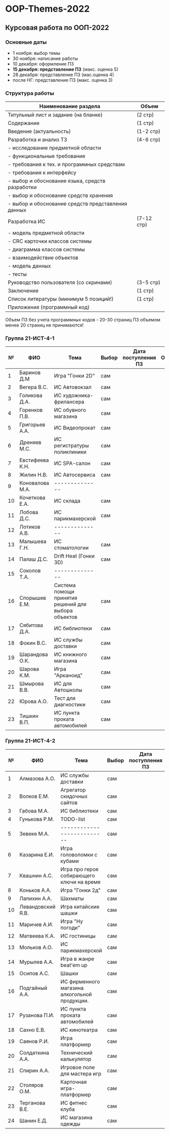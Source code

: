 # OOP-Themes-2022

## Курсовая работа по ООП-2022

### Основные даты

- 1 ноября: выбор темы
- 30 ноября: написание работы
- 10 декабря: оформление ПЗ
- **15 декабря: представление ПЗ** (макс. оценка 5)
- 28 декабря: представление ПЗ (мас.оценка 4)
- после НГ: представление ПЗ (макс. оценка 3)

### Структура работы

| Наименование раздела                               | Объем      |
| -------------------------------------------------- | ---------- |
| Титульный лист и задание (на бланке)               | (2 стр)    |
| Содержание                                         | (1 стр)    |
| Введение (актуальность)                            | (1-2 стр)  |
| Разработка и анализ ТЗ                             | (4-6 стр)  |
| - исследование предметной области                  |            |
| - функциональные требования                        |            |
| - требования к тех. и программных средствам        |            |
| - требования к интерфейсу                          |            |
| - выбор и обоснование языка, средств разработки    |            |
| - выбор и обоснование средств хранения             |            |
| - выбор и обоснование средств представления данных |            |
| Разработка ИС                                      | (7-12 стр) |
| - модель предметной области                        |            |
| - CRC карточки классов системы                     |            |
| - диаграмма классов системы                        |            |
| - взаимодействие объектов                          |            |
| - модель данных                                    |            |
| - тесты                                            |            |
| Руководство пользователя (со скринами)             | (3-5 стр)  |
| Заключение                                         | (1 стр)    |
| Список литературы (минимум 5 позиций!)             | (1 стр)    |
| Приложения (программный код)                       |            |

Объем ПЗ без учета программных кодов - 20-30 страниц
ПЗ объемом менее 20 страниц не принимаются!


### Группа 21-ИСТ-4-1

|№ |  ФИО                                |	Тема	                                             | Выбор              | Дата поступления ПЗ | Оценка |
|--|-------------------------------------|-----------------------------------------------------|--------------------|---------------------|--------|
|1 | Баринов Д.М  	                     |  Игра "Гонки 2D"                                    | сам                |                     |        |
|2 | Вегера  В.С. 	                     |  ИС Автовокзал                                      | сам                |                     |        |
|3 | Голикова  Д.А.	                     |  ИС художника-фрилансера                            | сам                |                     |        |
|4 | Горенков  П.В.	                     |  ИС обувного магазина                               | сам                |                     |        |
|5 | Григорьев  А.А.                     |  ИС Видеопрокат                                     | сам                |                     |        |
|6 | Дреняев М.С. 	                     |  ИС регистратуры поликлиники                        | сам                |                     |        |
|7 | Евстифеева К.Н.                     |  ИС SPA-салон                                       | сам                |                     |        |
|8 | Жилин  Н.В.  	                     |  ИС Автосервиса                                     | сам                |                     |        |
|9 | Коновалова М.А.                     |  --------------                                     |                    |                     |        |
|10 | Кочеткова Е.А.                     |  ИС склада                                          | сам                |                     |        |
|11 | Лобова  Д.С.	                     |  ИС парикмахерской                                  | сам                |                     |        |
|12 | Лотиков  А.В.	                     |  --------------                                     |                    |                     |        |
|13 | Малышева  Г.Н.                     |  ИС стоматологии                                    | сам                |                     |        |
|14 | Палаш  Д.С. 	                     |  Drift Heat (Гонки 3D)                              | сам                |                     |        |
|15 | Соколов Т.А. 	                     |  --------------                                     |                    |                     |        |
|16 | Спорышев Е.М.	                     |  Система помощи принятия решений для выбора объектов| сам                |                     |        |
|17 | Сябитова  Д.А.                     |  ИС библиотеки                                      | сам                |                     |        |
|18 | Фокин  В.С. 	                     |  ИС службы доставки                                 | сам                |                     |        |
|19 | Шарандова  О.К.                    |  ИС книжного магазина                               | сам                |                     |        |
|20 | Шарова  К.М.	                     |  Игра "Арканоид"                                    | сам                |                     |        |
|21 | Шмырова  	В.В.                     |  ИС для Автошколы                                   | сам                |                     |        |
|22 | Юрова  А.О. 	                     |  Тест для диагностики                               | сам                |                     |        |
|23 | Тишкин В.П.                        |  ИС пункта проката автомобилей                      | сам                |                     |        |

### Группа 21-ИСТ-4-2

|№ |  ФИО                                |	Тема	                                             | Выбор              | Дата поступления ПЗ | Оценка |
|--|-------------------------------------|-----------------------------------------------------|--------------------|---------------------|--------|
|1 | Алмазова А.О.	                     |  ИС службы доставки                                 | сам                |                     |        |
|2 | Волков	Е.М.                         |  Агрегатор скидочных сайтов                         | сам                |                     |        |
|3 | Габова	М.А.                         |  ИС библиотеки                                      | сам                |                     |        |
|4 | Гунькова Р.М.                       |  TODO-list                                          | сам                |                     |        |
|5 | Зевеке   М.А.                       |  --------------------------                         | сам                |                     |        |
|6 | Казарина Е.И.	                     |  Игра головоломки с кубами                          | сам                |                     |        |
|7 | Квашнин А.С.                        |  Игра про героя собирающего ключи на время          | сам                |                     |        |
|8 | Коньков А.А. 	                     |  Игра "Гонки 2д"                                    | сам                |                     |        |
|9 | Лапихин А.А.                        |  Шахматы                                            | сам                |                     |        |
|10 | Левандовский Я.В.                  |  Игра китайские шашки                               | сам                |                     |        |
|11 | Маричев	 А.И.                      |  Игра "Ну погоди"                                   | сам                |                     |        |
|12 | Матвеева  К.А.                     |  ИС гостиницы                                       | сам                |                     |        |
|13 | Мольков  А.О.                      |  ИС парикмахерской                                  | сам                |                     |        |
|14 | Мурылев А.А.	                     |  Игра в жанре beat'em up                            | сам                |                     |        |
|15 | Осипов 	А.С.                       |  Шашки                                              | сам                |                     |        |
|16 | Подгайный А.А.                     |  ИС фирменного магазина алкогольной продукции.      | сам                |                     |        |
|17 | Рузанова П.И.                      |  ИС пункта проката автомобилей                      | сам                |                     |        |
|18 | Сахно	 Е.В.                        |  ИС кинотеатра                                      | сам                |                     |        |
|19 | Саянов  Р.И.                       |  Игра платформер                                    | сам                |                     |        |
|20 | Солдаткина А.А.	                   |  Технический калькулятор                            | сам                |                     |        |
|21 | Спирин А.А.                        |  Игровое поле для мастера игр                       | сам                |                     |        |
|22 | Столяров	О.М.                     |  Карточная игра-платформер                          | сам                |                     |        |
|23 | Терганова В.Е.                     |  ИС фитнес клуба                                    | сам                |                     |        |
|24 | Шанин Е.Д.                         |  ИС магазина одежды                                 | сам                |                     |        |
